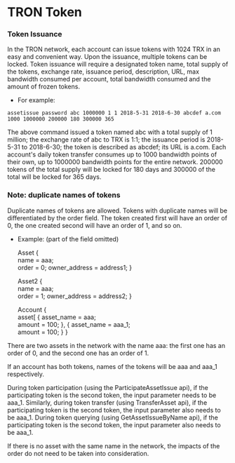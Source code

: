 # TRON Token

### Token Issuance

In the TRON network, each account can issue tokens with 1024 TRX in an easy and convenient way. Upon the issuance, multiple tokens can be locked. Token issuance will require a designated token name, total supply of the tokens, exchange rate, issuance period, description, URL, max bandwidth consumed per account, total bandwidth consumed and the amount of frozen tokens.

+ For example:

`assetissue password abc 1000000 1 1 2018-5-31 2018-6-30 abcdef a.com 1000 1000000 200000 180 300000 365`

The above command issued a token named abc with a total supply of 1 million; the exchange rate of abc to TRX is 1:1; the issuance period is 2018-5-31 to 2018-6-30; the token is described as abcdef; its URL is a.com. Each account's daily token transfer consumes up to 1000 bandwidth points of their own, up to 1000000 bandwidth points for the entire network. 200000 tokens of the total supply will be locked for 180 days and 300000 of the total will be locked for 365 days.

### Note: duplicate names of tokens

Duplicate names of tokens are allowed. Tokens with duplicate names will be differentiated by the order field. The token created first will have an order of 0, the one created second will have an order of 1, and so on.

+ Example: (part of the field omitted)

    Asset {   
    name = aaa;   
    order = 0; owner_address = address1; }

    Asset2 {   
    name = aaa;   
    order = 1; owner_address = address2; }

    Account {   
    asset[ { asset_name = aaa;   
    amount = 100; }, { asset_name = aaa_1;   
    amount = 100; } }

There are two assets in the network with the name aaa: the first one has an order of 0, and the second one has an order of 1.

If an account has both tokens, names of the tokens will be aaa and aaa_1 respectively.

During token participation (using the ParticipateAssetIssue api), if the participating token is the second token, the input parameter needs to be aaa_1. Similarly, during token transfer (using TransferAsset api), if the participating token is the second token, the input parameter also needs to be aaa_1. During token querying (using GetAssetIssueByName api), if the participating token is the second token, the input parameter also needs to be aaa_1.

If there is no asset with the same name in the network, the impacts of the order do not need to be taken into consideration.
